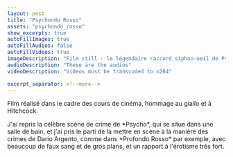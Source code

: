```yaml
---
layout: post
title: "Psychondo Rosso"
assets: "psychondo_rosso"
show_excerpts: true
autoFillImages: true
autoFillAudios: false
autoFillVideos: true
imageDescription: "Film still - le légendaire raccord siphon-oeil de Psychose"
audioDescription: "These are the audios"
videoDescription: "Videos must be transcoded to x264"

excerpt_separator: <!--more-->
---
```


Film réalisé dans le cadre des cours de cinéma, hommage au giallo et à Hitchcock.
<!--more--> J'ai repris la célèbre scène de crime de *Psycho*, qui se situe dans une salle de bain, et j'ai pris le parti de la mettre en scène à la manière des crimes de Dario Argento, comme dans *Profondo Rosso* par exemple, avec beaucoup de faux sang et de gros plans, et un rapport à l'érotisme très fort.
